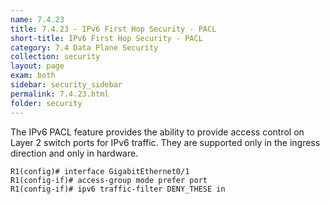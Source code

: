 ```yaml
---
name: 7.4.23
title: 7.4.23 - IPv6 First Hop Security - PACL
short-title: IPv6 First Hop Security - PACL
category: 7.4 Data Plane Security
collection: security
layout: page
exam: both
sidebar: security_sidebar
permalink: 7.4.23.html
folder: security
---
```

The IPv6 PACL feature provides the ability to provide access control on Layer 2 switch ports for IPv6 traffic. They are supported only in the ingress direction and only in hardware.
```
R1(config)# interface GigabitEthernet0/1
R1(config-if)# access-group mode prefer port
R1(config-if)# ipv6 traffic-filter DENY_THESE in
```
